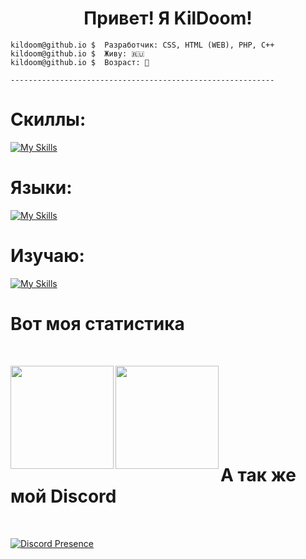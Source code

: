 <center><h1 align="center">Привет! Я KilDoom!</h1></center>


```
kildoom@github.io $  Разработчик: CSS, HTML (WEB), PHP, C++
kildoom@github.io $  Живу: 🇷🇺
kildoom@github.io $  Возраст: 🫤

-----------------------------------------------------------
```

<h1>Скиллы: </h1>

[![My Skills](https://skillicons.dev/icons?i=ps,figma)](https://skillicons.dev)

<h1>Языки: </h1>

[![My Skills](https://skillicons.dev/icons?i=php)](https://skillicons.dev)

<h1>Изучаю: </h1>

[![My Skills](https://skillicons.dev/icons?i=go,cpp)](https://skillicons.dev)



<h1>Вот моя статистика</h1><br>

<p><img src="https://github-readme-stats.vercel.app/api?username=KilDoomWise&count_private=true&show_icons=true&border_radius=12&title_color=0d6efd&bg_color=212125&text_color=cacad0" align="left" height="165" /><img src="https://github-readme-stats.vercel.app/api/top-langs/?username=KilDoomWise&layout=compact&border_radius=12&title_color=0d6efd&bg_color=212125&text_color=cacad0" align="left" height="165" /></p>
<br><br><br><br><br><br><br>

<h1>А так же мой Discord</h1><br>

[![Discord Presence](https://lanyard.cnrad.dev/api/930536085598126131)](https://discord.com/users/930536085598126131)
